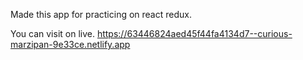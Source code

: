 Made this app for practicing on react redux. 

You can visit on live.
https://63446824aed45f44fa4134d7--curious-marzipan-9e33ce.netlify.app
